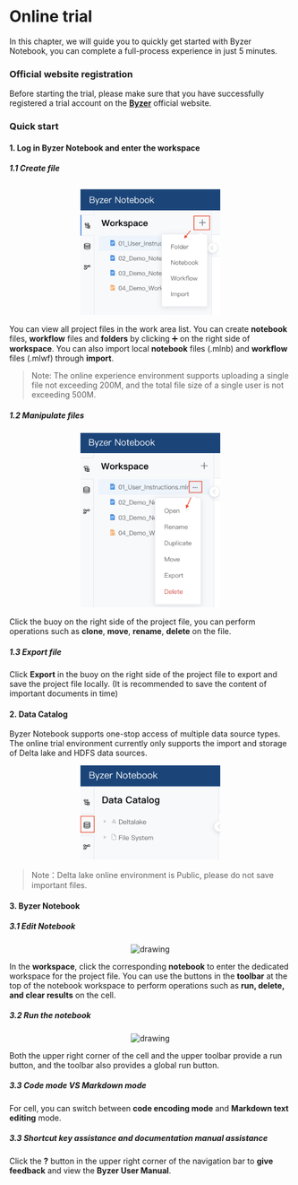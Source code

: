 # Online trial

In this chapter, we will guide you to quickly get started with Byzer Notebook, you can complete a full-process experience in just 5 minutes.



### Official website registration

Before starting the trial, please make sure that you have successfully registered a trial account on the [**Byzer**](https://www.byzer.org) official website.



### Quick start

#### 1. Log in Byzer Notebook and enter the workspace

##### 1.1 Create file

<p align="center">
    <img src="/byzer-notebook/en-us/introduction/images/Workspace_create.png" alt="name"  width="250"/>
</p>

You can view all project files in the work area list. You can create **notebook** files, **workflow** files and **folders** by clicking ➕ on the right side of **workspace**. You can also import local **notebook** files (.mlnb) and **workflow** files (.mlwf) through **import**.

> Note: The online experience environment supports uploading a single file not exceeding 200M, and the total file size of a single user is not exceeding 500M.

##### 1.2 Manipulate files

<p align="center">
    <img src="/byzer-notebook/en-us/introduction/images/Workspace_edit.png" alt="drawing"  width="250"/>
</p>

Click the buoy on the right side of the project file, you can perform operations such as **clone**, **move**, **rename**, **delete** on the file.

##### 1.3 Export file

Click **Export** in the buoy on the right side of the project file to export and save the project file locally. (It is recommended to save the content of important documents in time)



#### 2. Data Catalog

Byzer Notebook supports one-stop access of multiple data source types.
The online trial environment currently only supports the import and storage of Delta lake and HDFS data sources.

<p align="center">
    <img src="/byzer-notebook/en-us/introduction/images/catalog.png" alt="drawing"  width="250"/>
</p>


> Note：Delta lake online environment is Public, please do not save important files.



#### 3. Byzer Notebook 

##### 3.1 Edit Notebook

<p align="center">
    <img src="/byzer-notebook/en-us/introduction/images/toolbar.png" alt="drawing"  width="800"/>
</p>

In the **workspace**, click the corresponding **notebook** to enter the dedicated workspace for the project file.
You can use the buttons in the **toolbar** at the top of the notebook workspace to perform operations such as **run, delete, and clear results** on the cell.

##### 3.2 Run the notebook

<p align="center">
    <img src="/byzer-notebook/en-us/introduction/images/run_button.png" alt="drawing"  width="800"/>
</p>

Both the upper right corner of the cell and the upper toolbar provide a run button, and the toolbar also provides a global run button.

##### 3.3 Code mode VS Markdown mode

For cell, you can switch between **code encoding mode** and **Markdown text editing** mode.

##### 3.3 Shortcut key assistance and documentation manual assistance

Click the **?** button in the upper right corner of the navigation bar to **give feedback** and view the **Byzer User Manual**.